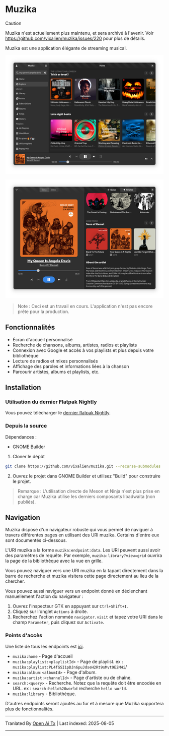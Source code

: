 # Muzika

> [!CAUTION]
> Muzika n'est actuellement plus maintenu, et sera archivé à l'avenir. Voir https://github.com/vixalien/muzika/issues/220 pour plus de détails.

Muzika est une application élégante de streaming musical.

![Page d'accueil de Muzika](https://raw.githubusercontent.com/vixalien/muzika/main/data/resources/screenshots/home.png)

![Muzika jouant "My Queen is Angela Davis"](https://raw.githubusercontent.com/vixalien/muzika/main/data/resources/screenshots/playing.png)

> Note : Ceci est un travail en cours. L'application n'est pas encore prête pour la production.

## Fonctionnalités

- Écran d'accueil personnalisé
- Recherche de chansons, albums, artistes, radios et playlists
- Connexion avec Google et accès à vos playlists et plus depuis votre bibliothèque
- Lecture de radios et mixes personnalisés
- Affichage des paroles et informations liées à la chanson
- Parcourir artistes, albums et playlists, etc.

## Installation

### Utilisation du dernier Flatpak Nightly

Vous pouvez télécharger le [dernier flatpak Nightly](https://vixalien.github.io/muzika/muzika.flatpakref).

### Depuis la source

Dépendances :

- GNOME Builder

1. Cloner le dépôt

```bash
git clone https://github.com/vixalien/muzika.git --recurse-submodules
```
2. Ouvrez le projet dans GNOME Builder et utilisez "Build" pour construire le projet.

> Remarque : L'utilisation directe de Meson et Ninja n'est plus prise en charge car Muzika
> utilise les derniers composants libadwaita (non publiés).

## Navigation

Muzika dispose d'un navigateur robuste qui vous permet de naviguer à travers différentes
pages en utilisant des URI muzika. Certains d'entre eux sont documentés ci-dessous.

L'URI muzika a la forme `muzika:endpoint:data`. Les URI peuvent aussi avoir des paramètres de requête.
Par exemple, `muzika:library?view=grid` ouvrira la page de la bibliothèque
avec la vue en grille.

Vous pouvez naviguer vers une URI muzika en la tapant directement dans la barre de recherche et
muzika visitera cette page directement au lieu de la chercher.

Vous pouvez aussi naviguer vers un endpoint donné en déclenchant manuellement l'action du navigateur :

1. Ouvrez l'inspecteur GTK en appuyant sur `Ctrl+Shift+I`.
2. Cliquez sur l'onglet `Actions` à droite.
3. Recherchez l'action nommée `navigator.visit` et tapez votre URI dans le
   champ `Parameter`, puis cliquez sur `Activate`.

### Points d'accès

Une liste de tous les endpoints est [ici](https://raw.githubusercontent.com/vixalien/muzika/main/src/pages.ts).

- `muzika:home` - Page d'accueil
- `muzika:playlist:<playlistId>` - Page de playlist. ex :
  `muzika:playlist:PL4fGSI1pDJn6puJdseH2Rt9sMvt9E2M4i`/
- `muzika:album:<albumId>` - Page d'album.
- `muzika:artist:<channelId>` - Page d'artiste ou de chaîne.
- `search:<query>` - Recherche. Notez que la requête doit être encodée en URL. ex :
  `search:hello%20world` recherche `hello world`.
- `muzika:library` - Bibliothèque.

D'autres endpoints seront ajoutés au fur et à mesure que Muzika supportera plus de fonctionnalités.





---


Tranlated By [Open Ai Tx](https://github.com/OpenAiTx/OpenAiTx) | Last indexed: 2025-08-05


---